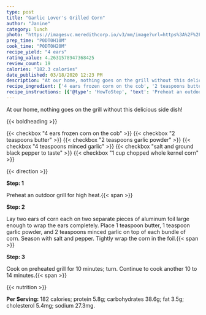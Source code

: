 ```yaml
---
type: post
title: "Garlic Lover's Grilled Corn"
author: "Janine"
category: lunch
photo: "https://imagesvc.meredithcorp.io/v3/mm/image?url=https%3A%2F%2Fimages.media-allrecipes.com%2Fuserphotos%2F841904.jpg"
prep_time: "P0DT0H10M"
cook_time: "P0DT0H20M"
recipe_yield: "4 ears"
rating_value: 4.2631578947368425
review_count: 19
calories: "182.3 calories"
date_published: 03/18/2020 12:23 PM
description: "At our home, nothing goes on the grill without this delicious side dish!"
recipe_ingredient: ['4 ears frozen corn on the cob', '2 teaspoons butter', '2 teaspoons garlic powder', '4 teaspoons minced garlic', 'salt and ground black pepper to taste', '1 cup chopped whole kernel corn']
recipe_instructions: [{'@type': 'HowToStep', 'text': 'Preheat an outdoor grill for high heat.\n'}, {'@type': 'HowToStep', 'text': 'Lay two ears of corn each on two separate pieces of aluminum foil large enough to wrap the ears completely. Place 1 teaspoon butter, 1 teaspoon garlic powder, and 2 teaspoons minced garlic on top of each bundle of corn. Season with salt and pepper. Tightly wrap the corn in the foil.\n'}, {'@type': 'HowToStep', 'text': 'Cook on preheated grill for 10 minutes; turn. Continue to cook another 10 to 14 minutes.\n'}]
---
```


At our home, nothing goes on the grill without this delicious side dish! 

{{< boldheading >}}

{{< checkbox "4 ears frozen corn on the cob" >}}
{{< checkbox "2 teaspoons butter" >}}
{{< checkbox "2 teaspoons garlic powder" >}}
{{< checkbox "4 teaspoons minced garlic" >}}
{{< checkbox "salt and ground black pepper to taste" >}}
{{< checkbox "1 cup chopped whole kernel corn" >}}


{{< direction >}}

**Step: 1**

Preheat an outdoor grill for high heat.{{< span >}}

**Step: 2**

Lay two ears of corn each on two separate pieces of aluminum foil large enough to wrap the ears completely. Place 1 teaspoon butter, 1 teaspoon garlic powder, and 2 teaspoons minced garlic on top of each bundle of corn. Season with salt and pepper. Tightly wrap the corn in the foil.{{< span >}}

**Step: 3**

Cook on preheated grill for 10 minutes; turn. Continue to cook another 10 to 14 minutes.{{< span >}}

{{< nutrition >}}

**Per Serving:** 182 calories; protein 5.8g; carbohydrates 38.6g; fat 3.5g; cholesterol 5.4mg; sodium 27.3mg.